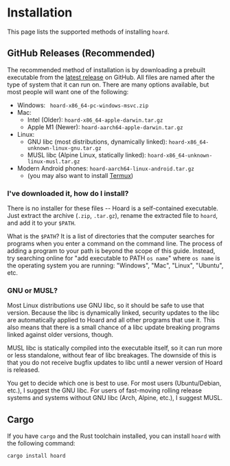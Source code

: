 # Installation

This page lists the supported methods of installing `hoard`.

## GitHub Releases (Recommended)

The recommended method of installation is by downloading a prebuilt executable from the
[latest release](https://github.com/Shadow53/hoard/releases/latest) on GitHub. All files are named after the type
of system that it can run on. There are many options available, but most people will want one of the following:

- Windows: ` hoard-x86_64-pc-windows-msvc.zip`
- Mac:
  - Intel (Older): `hoard-x86_64-apple-darwin.tar.gz`
  - Apple M1 (Newer): `hoard-aarch64-apple-darwin.tar.gz`
- Linux:
  - GNU libc (most distributions, dynamically linked): `hoard-x86_64-unknown-linux-gnu.tar.gz`
  - MUSL libc (Alpine Linux, statically linked): `hoard-x86_64-unknown-linux-musl.tar.gz`
- Modern Android phones: `hoard-aarch64-linux-android.tar.gz`
  - (you may also want to install [Termux](https://termux.com/))

### I've downloaded it, how do I install?

There is no installer for these files -- Hoard is a self-contained executable. Just extract the archive (`.zip`, `.tar.gz`),
rename the extracted file to `hoard`, and add it to your `$PATH`.

What is the `$PATH`? It is a list of directories that the computer searches for programs when you enter a command on the
command line. The process of adding a program to your path is beyond the scope of this guide. Instead, try searching
online for "add executable to PATH `os name`" where `os name` is the operating system you are running: "Windows", "Mac",
"Linux", "Ubuntu", etc.

### GNU or MUSL?

Most Linux distributions use GNU libc, so it should be safe to use that version. Because the libc is dynamically linked,
security updates to the libc are automatically applied to Hoard and all other programs that use it. This also means that
there is a small chance of a libc update breaking programs linked against older versions, though.

MUSL libc is statically compiled into the executable itself, so it can run more or less standalone, without fear of libc
breakages. The downside of this is that you do not receive bugfix updates to libc until a newer version of Hoard is
released.

You get to decide which one is best to use. For most users (Ubuntu/Debian, etc.), I suggest the GNU libc. For users of
fast-moving rolling release systems and systems without GNU libc (Arch, Alpine, etc.), I suggest MUSL.

## Cargo

If you have `cargo` and the Rust toolchain installed, you can install `hoard` with the following command:

```bash
cargo install hoard
```
